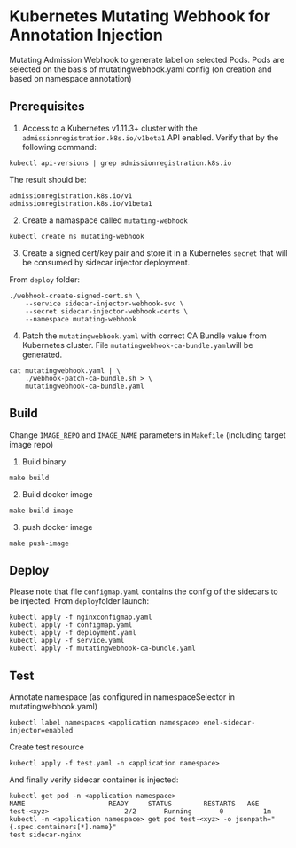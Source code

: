 # Kubernetes Mutating Webhook for Annotation Injection
Mutating Admission Webhook to generate label on selected Pods.
Pods are selected on the basis of mutatingwebhook.yaml config (on creation and based on namespace annotation)

## Prerequisites
1. Access to a Kubernetes v1.11.3+ cluster with the `admissionregistration.k8s.io/v1beta1` API enabled. Verify that by the following command:

```
kubectl api-versions | grep admissionregistration.k8s.io
```
The result should be:
```
admissionregistration.k8s.io/v1
admissionregistration.k8s.io/v1beta1
```

2. Create a namaspace called `mutating-webhook`
```
kubectl create ns mutating-webhook
```

3. Create a signed cert/key pair and store it in a Kubernetes `secret` that will be consumed by sidecar injector deployment. 

From `deploy` folder:
```
./webhook-create-signed-cert.sh \
    --service sidecar-injector-webhook-svc \
    --secret sidecar-injector-webhook-certs \
    --namespace mutating-webhook
```

4. Patch the `mutatingwebhook.yaml` with correct CA Bundle value from Kubernetes cluster. File `mutatingwebhook-ca-bundle.yaml`will be generated.

```
cat mutatingwebhook.yaml | \
    ./webhook-patch-ca-bundle.sh > \
    mutatingwebhook-ca-bundle.yaml
```

## Build
Change `IMAGE_REPO` and `IMAGE_NAME` parameters in `Makefile` (including target image repo)

1. Build binary

```
make build
```

2. Build docker image
   
```
make build-image
```

3. push docker image

```
make push-image
```

## Deploy

Please note that file `configmap.yaml` contains the config of the sidecars to be injected.
From `deploy`folder launch:

```
kubectl apply -f nginxconfigmap.yaml
kubectl apply -f configmap.yaml
kubectl apply -f deployment.yaml
kubectl apply -f service.yaml
kubectl apply -f mutatingwebhook-ca-bundle.yaml
```

## Test
Annotate namespace (as configured in namespaceSelector in mutatingwebhook.yaml)
 ```
kubectl label namespaces <application namespace> enel-sidecar-injector=enabled
```

Create test resource 
```
kubectl apply -f test.yaml -n <application namespace>
```

And finally verify sidecar container is injected:

```
kubectl get pod -n <application namespace>
NAME                     READY     STATUS        RESTARTS   AGE
test-<xyz>                   2/2       Running       0          1m
kubectl -n <application namespace> get pod test-<xyz> -o jsonpath="{.spec.containers[*].name}"
test sidecar-nginx
```

